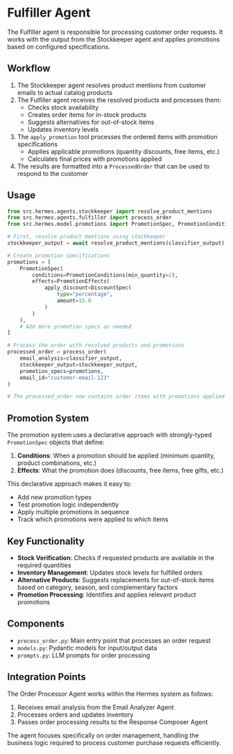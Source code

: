 # Fulfiller Agent

The Fulfiller agent is responsible for processing customer order requests. It works with the output from the Stockkeeper agent and applies promotions based on configured specifications.

## Workflow

1. The Stockkeeper agent resolves product mentions from customer emails to actual catalog products
2. The Fulfiller agent receives the resolved products and processes them:
   - Checks stock availability
   - Creates order items for in-stock products
   - Suggests alternatives for out-of-stock items
   - Updates inventory levels
3. The `apply_promotion` tool processes the ordered items with promotion specifications
   - Applies applicable promotions (quantity discounts, free items, etc.)
   - Calculates final prices with promotions applied
4. The results are formatted into a `ProcessedOrder` that can be used to respond to the customer

## Usage

```python
from src.hermes.agents.stockkeeper import resolve_product_mentions
from src.hermes.agents.fulfiller import process_order
from src.hermes.model.promotions import PromotionSpec, PromotionConditions, PromotionEffects, DiscountSpec

# First, resolve product mentions using stockkeeper
stockkeeper_output = await resolve_product_mentions(classifier_output)

# Create promotion specifications
promotions = [
    PromotionSpec(
        conditions=PromotionConditions(min_quantity=2),
        effects=PromotionEffects(
            apply_discount=DiscountSpec(
                type="percentage", 
                amount=15.0
            )
        )
    ),
    # Add more promotion specs as needed
]

# Process the order with resolved products and promotions
processed_order = process_order(
    email_analysis=classifier_output,
    stockkeeper_output=stockkeeper_output,
    promotion_specs=promotions,
    email_id="customer-email-123"
)

# The processed_order now contains order items with promotions applied
```

## Promotion System

The promotion system uses a declarative approach with strongly-typed `PromotionSpec` objects that define:

1. **Conditions**: When a promotion should be applied (minimum quantity, product combinations, etc.)
2. **Effects**: What the promotion does (discounts, free items, free gifts, etc.)

This declarative approach makes it easy to:
- Add new promotion types
- Test promotion logic independently
- Apply multiple promotions in sequence
- Track which promotions were applied to which items

## Key Functionality

- **Stock Verification**: Checks if requested products are available in the required quantities
- **Inventory Management**: Updates stock levels for fulfilled orders
- **Alternative Products**: Suggests replacements for out-of-stock items based on category, season, and complementary factors
- **Promotion Processing**: Identifies and applies relevant product promotions

## Components

- `process_order.py`: Main entry point that processes an order request
- `models.py`: Pydantic models for input/output data
- `prompts.py`: LLM prompts for order processing

## Integration Points

The Order Processor Agent works within the Hermes system as follows:

1. Receives email analysis from the Email Analyzer Agent
2. Processes orders and updates inventory
3. Passes order processing results to the Response Composer Agent

The agent focuses specifically on order management, handling the business logic required to process customer purchase requests efficiently. 